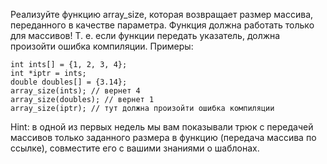 Реализуйте функцию array_size, которая возвращает размер массива, переданного в качестве параметра. Функция должна работать только для массивов! Т. е. если функции передать указатель, должна произойти ошибка компиляции. Примеры:
```
int ints[] = {1, 2, 3, 4};
int *iptr = ints;
double doubles[] = {3.14};
array_size(ints); // вернет 4
array_size(doubles); // вернет 1
array_size(iptr); // тут должна произойти ошибка компиляции
```
Hint: в одной из первых недель мы вам показывали трюк с передачей массивов только заданного размера в функцию (передача массива по ссылке), совместите его с вашими знаниями о шаблонах.

